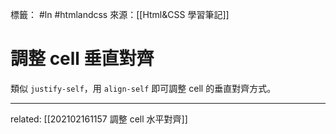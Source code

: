 標籤： #ln #htmlandcss 
來源：[[Html&CSS 學習筆記]]

# 調整 cell 垂直對齊
類似 `justify-self`，用 `align-self` 即可調整 cell 的垂直對齊方式。

---

related: [[202102161157 調整 cell 水平對齊]]